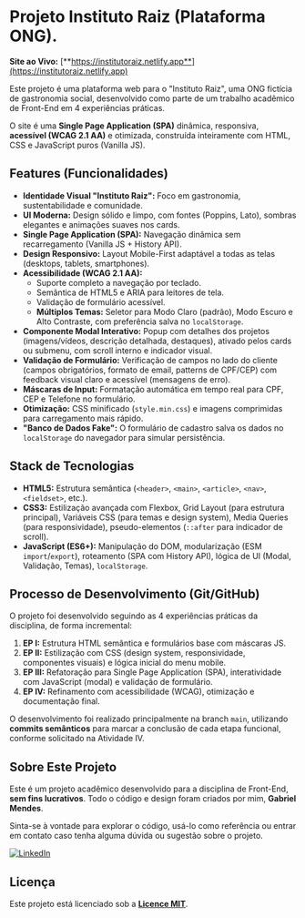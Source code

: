 # Projeto Instituto Raiz (Plataforma ONG).

**Site ao Vivo:** [**https://institutoraiz.netlify.app**](https://institutoraiz.netlify.app)

Este projeto é uma plataforma web para o "Instituto Raiz", uma ONG fictícia de gastronomia social, desenvolvido como parte de um trabalho acadêmico de Front-End em 4 experiências práticas.

O site é uma **Single Page Application (SPA)** dinâmica, responsiva, **acessível (WCAG 2.1 AA)** e otimizada, construída inteiramente com HTML, CSS e JavaScript puros (Vanilla JS).

## Features (Funcionalidades)

* **Identidade Visual "Instituto Raiz":** Foco em gastronomia, sustentabilidade e comunidade.
* **UI Moderna:** Design sólido e limpo, com fontes (Poppins, Lato), sombras elegantes e animações suaves nos cards.
* **Single Page Application (SPA):** Navegação dinâmica sem recarregamento (Vanilla JS + History API).
* **Design Responsivo:** Layout Mobile-First adaptável a todas as telas (desktops, tablets, smartphones).
* **Acessibilidade (WCAG 2.1 AA):**
    * Suporte completo a navegação por teclado.
    * Semântica de HTML5 e ARIA para leitores de tela.
    * Validação de formulário acessível.
    * **Múltiplos Temas:** Seletor para Modo Claro (padrão), Modo Escuro e Alto Contraste, com preferência salva no `localStorage`.
* **Componente Modal Interativo:** Popup com detalhes dos projetos (imagens/vídeos, descrição detalhada, destaques), ativado pelos cards ou submenu, com scroll interno e indicador visual.
* **Validação de Formulário:** Verificação de campos no lado do cliente (campos obrigatórios, formato de email, patterns de CPF/CEP) com feedback visual claro e acessível (mensagens de erro).
* **Máscaras de Input:** Formatação automática em tempo real para CPF, CEP e Telefone no formulário.
* **Otimização:** CSS minificado (`style.min.css`) e imagens comprimidas para carregamento mais rápido.
* **"Banco de Dados Fake":** O formulário de cadastro salva os dados no `localStorage` do navegador para simular persistência.

## Stack de Tecnologias

* **HTML5:** Estrutura semântica (`<header>`, `<main>`, `<article>`, `<nav>`, `<fieldset>`, etc.).
* **CSS3:** Estilização avançada com Flexbox, Grid Layout (para estrutura principal), Variáveis CSS (para temas e design system), Media Queries (para responsividade), pseudo-elementos (`::after` para indicador de scroll).
* **JavaScript (ES6+):** Manipulação do DOM, modularização (ESM `import`/`export`), roteamento (SPA com History API), lógica de UI (Modal, Validação, Temas), `localStorage`.

## Processo de Desenvolvimento (Git/GitHub)

O projeto foi desenvolvido seguindo as 4 experiências práticas da disciplina, de forma incremental:
1.  **EP I:** Estrutura HTML semântica e formulários base com máscaras JS.
2.  **EP II:** Estilização com CSS (design system, responsividade, componentes visuais) e lógica inicial do menu mobile.
3.  **EP III:** Refatoração para Single Page Application (SPA), interatividade com JavaScript (modal) e validação de formulário.
4.  **EP IV:** Refinamento com acessibilidade (WCAG), otimização e documentação final.

O desenvolvimento foi realizado principalmente na branch `main`, utilizando **commits semânticos** para marcar a conclusão de cada etapa funcional, conforme solicitado na Atividade IV.

## Sobre Este Projeto

Este é um projeto acadêmico desenvolvido para a disciplina de Front-End, **sem fins lucrativos**. Todo o código e design foram criados por mim, **Gabriel Mendes**.

Sinta-se à vontade para explorar o código, usá-lo como referência ou entrar em contato caso tenha alguma dúvida ou sugestão sobre o projeto.

[![LinkedIn](https://img.shields.io/badge/LinkedIn-Gabriel%20Mendes-0A66C2?style=flat&logo=linkedin)](https://www.linkedin.com/in/gabriel-mendes2499/)

## Licença

Este projeto está licenciado sob a [**Licence MIT**](https://github.com/Mentus99/InstitutoRaiz/blob/main/LICENSE).
